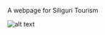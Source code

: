 A webpage for Siliguri Tourism

![alt text](https://d33wubrfki0l68.cloudfront.net/63fa28f6a230370008feaba7/screenshot_2023-02-25-15-27-56-0000.png)
